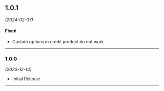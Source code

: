 ## 1.0.1
*(2024-02-07)*

#### Fixed
* Custom options in credit product do not work

---

### 1.0.0
*(2023-12-14)* 

* Initial Release

------
